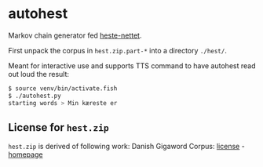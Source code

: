 # autohest
Markov chain generator fed [heste-nettet](https://www.heste-nettet.dk/).

First unpack the corpus in `hest.zip.part-*` into a directory `./hest/`.

Meant for interactive use and supports TTS command to have autohest read out loud the result:
```sh
$ source venv/bin/activate.fish
$ ./autohest.py
starting words > Min kæreste er 
```

## License for `hest.zip`
`hest.zip` is derived of following work: Danish Gigaword Corpus: [license](https://creativecommons.org/licenses/by/4.0/) - [homepage](https://gigaword.dk/)

